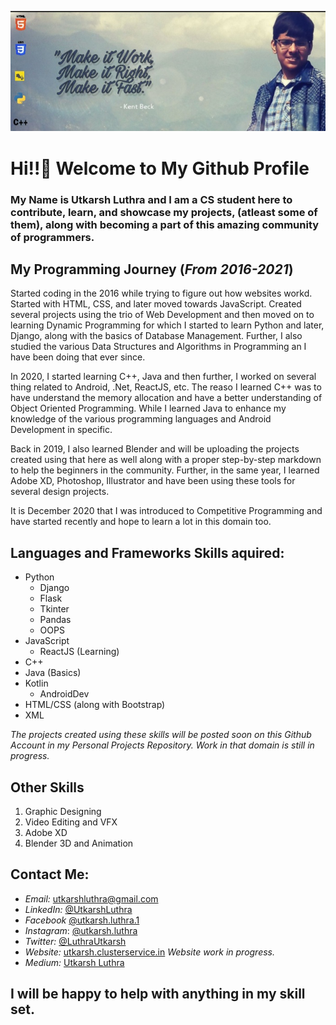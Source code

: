 ![Cover](/CoverPhoto.jpg)
# Hi!!👋 Welcome to My Github Profile

### My Name is Utkarsh Luthra and I am a CS student here to contribute, learn, and showcase my projects, (atleast some of them), along with becoming a part of this amazing community of programmers.

## My Programming Journey (_From 2016-2021_)

Started coding in the 2016 while trying to figure out how websites workd. Started with HTML, CSS, and later moved towards JavaScript. Created several projects using the trio of Web Development and then moved on to learning Dynamic Programming for which I started to learn Python and later, Django, along with the basics of Database Management. Further, I also studied the various Data Structures and Algorithms in Programming an I have been doing that ever since.

In 2020, I started learning C++, Java and then further, I worked on several thing related to Android, .Net, ReactJS, etc. The reaso I learned C++ was to have understand the memory allocation and have a better understanding of Object Oriented Programming. While I learned Java to enhance my knowledge of the various programming languages and Android Development in specific.

Back in 2019, I also learned Blender and will be uploading the projects created using that here as well along with a proper step-by-step markdown to help the beginners in the community. Further, in the same year, I learned Adobe XD, Photoshop, Illustrator and have been using these tools for several design projects.

It is December 2020 that I was introduced to Competitive Programming and have started recently and hope to learn a lot in this domain too.

## Languages and Frameworks Skills aquired:

* Python
  * Django
  * Flask
  * Tkinter
  * Pandas
  * OOPS
* JavaScript
  * ReactJS (Learning)
* C++
* Java (Basics)
* Kotlin
  * AndroidDev
* HTML/CSS (along with Bootstrap)
* XML

*The projects created using these skills will be posted soon on this Github Account in  my Personal Projects Repository. Work in that domain is still in progress.*

## Other Skills
1. Graphic Designing
2. Video Editing and VFX
3. Adobe XD
4. Blender 3D and Animation


## Contact Me:
* *Email:*      [utkarshluthra@gmail.com](mailto:utkarshluthra@gmail.com)
* *LinkedIn:*   [@UtkarshLuthra](https://www.linkedin.com/in/utkarshluthra)
* *Facebook*    [@utkarsh.luthra.1](https://www.facebook.com/utkarsh.luthra.1)
* *Instagram*:  [@utkarsh.luthra](https://www.instagram.com/utkarsh.luthra)
* *Twitter:*    [@LuthraUtkarsh](https://www.twitter.com/LuthraUtkarsh)
* *Website:*    [utkarsh.clusterservice.in](http://utkarsh.clusterservice.in) _Website work in progress._
* *Medium:*     [Utkarsh Luthra](https://utkarshluthra.medium.com)


## I will be happy to help with anything in my skill set.
